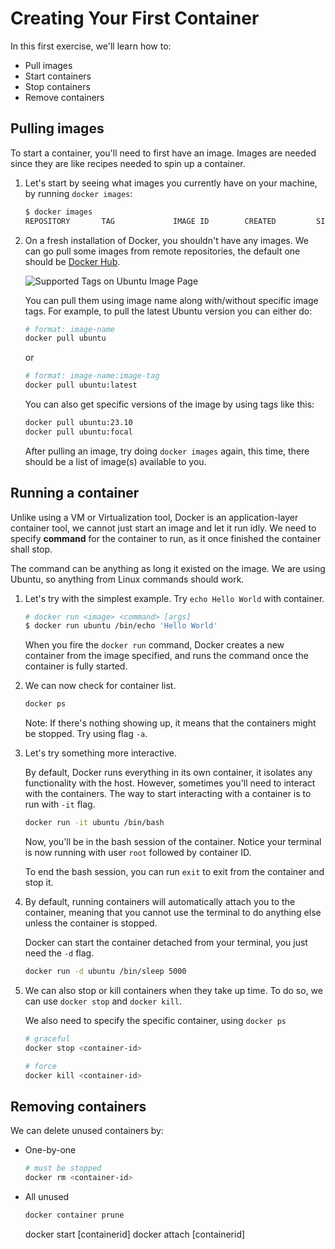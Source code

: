# Creating Your First Container

In this first exercise, we'll learn how to:
* Pull images
* Start containers
* Stop containers
* Remove containers

## Pulling images

To start a container, you'll need to first have an image. Images are needed since they are like recipes needed to spin up a container.

1. Let's start by seeing what images you currently have on your machine, by running `docker images`:

   ```sh
   $ docker images
   REPOSITORY       TAG             IMAGE ID        CREATED         SIZE
   ```

2. On a fresh installation of Docker, you shouldn't have any images. We can go pull some images from remote repositories, the default one should be [Docker Hub](https://hub.docker.com/).

   ![Supported Tags on Ubuntu Image Page](../assets/01.png)
   
   You can pull them using image name along with/without specific image tags. For example, to pull the latest Ubuntu version you can either do:
   ```sh
   # format: image-name
   docker pull ubuntu
   ```
   or
   ```sh
   # format: image-name:image-tag
   docker pull ubuntu:latest
   ```

   You can also get specific versions of the image by using tags like this:
   ```sh
   docker pull ubuntu:23.10
   docker pull ubuntu:focal
   ```

   After pulling an image, try doing `docker images` again, this time, there should be a list of image(s) available to you.

## Running a container

Unlike using a VM or Virtualization tool, Docker is an application-layer container tool, we cannot just start an image and let it run idly. We need to specify **command** for the container to run, as it once finished the container shall stop.

The command can be anything as long it existed on the image. We are using Ubuntu, so anything from Linux commands should work.

1. Let's try with the simplest example. Try `echo Hello World` with container.
   
   ```sh
   # docker run <image> <command> [args]
   $ docker run ubuntu /bin/echo 'Hello World'
   ```

   When you fire the `docker run` command, Docker creates a new container from the image specified, and runs the command once the container is fully started.

2. We can now check for container list.
   
   ```sh
   docker ps
   ```

   Note: If there's nothing showing up, it means that the containers might be stopped. Try using flag `-a`.

3. Let's try something more interactive.
   
   By default, Docker runs everything in its own container, it isolates any functionality with the host. However, sometimes you'll need to interact with the containers. The way to start interacting with a container is to run with `-it` flag.
   
   ```sh
   docker run -it ubuntu /bin/bash
   ```

   Now, you'll be in the bash session of the container. Notice your terminal is now running with user `root` followed by container ID.

   To end the bash session, you can run `exit` to exit from the container and stop it.

4. By default, running containers will automatically attach you to the container, meaning that you cannot use the terminal to do anything else unless the container is stopped.

   Docker can start the container detached from your terminal, you just need the `-d` flag.

   ```sh
   docker run -d ubuntu /bin/sleep 5000
   ```

5. We can also stop or kill containers when they take up time. To do so, we can use `docker stop` and `docker kill`.

   We also need to specify the specific container, using `docker ps`

   ```sh
   # graceful
   docker stop <container-id>

   # force
   docker kill <container-id>
   ```

## Removing containers

We can delete unused containers by:
* One-by-one
  ```sh
  # must be stopped
  docker rm <container-id>
  ```

* All unused
  ```sh
  docker container prune
  ```

   docker start [containerid]
   docker attach [containerid]
